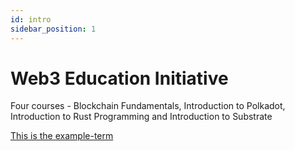 ```yaml
---
id: intro
sidebar_position: 1
---
```


# Web3 Education Initiative

Four courses - Blockchain Fundamentals, Introduction to Polkadot, Introduction to Rust Programming and Introduction to Substrate

[This is the example-term](./terms/polkadot)
